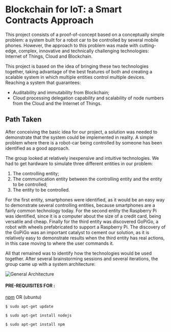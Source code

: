 # Blockchain for IoT: a Smart Contracts Approach

This project consists of a proof-of-concept based on a conceptually simple problem: a system built for a robot car to be controlled by several mobile phones. However, the approach to this problem was made with cutting-edge, complex, innovative and technically challenging technologies: Internet of Things, Cloud and Blockchain.

This project is based on the idea of bringing these two technologies together, taking advantage of the best features of both and creating a scalable system in which multiple entities control multiple devices. Reaching a system that guarantees:
  * Auditability and immutability from Blockchain;
  * Cloud processing delegation capability and scalability of node numbers from the Cloud and the Internet of Things.

## Path Taken

After conceiving the basic idea for our project, a solution was needed to demonstrate that the system could be implemented in reality. A simple problem where there is a robot-car being controlled by someone has been identified as a good approach.

The group looked at relatively inexpensive and intuitive technologies. We had to get hardware to simulate three different entities in our problem:
  1. The controlling entity;
  2. The communication entity between the controlling entity and the entity to be controlled;
  3. The entity to be controlled.

For the first entity, smartphones were identified, as it would be an easy way to demonstrate several controlling entities, because smartphones are a fairly common technology today. For the second entity the Raspberry Pi was identified, since it is a computer about the size of a credit card, being versatile and cheap. Finally for the third entity was discovered GoPiGo, a robot with wheels prefabricated to support a Raspberry Pi. The discovery of the GoPiGo was an important catalyst to cement our solution, as it is relatively easy to demonstrate results when the third entity has real actions, in this case moving to where the user commands it.

All that remained was to identify how the technologies would be used together. After several brainstorming sessions and several iterations, the group came up with a system architecture:

![General Architecture](https://github.com/l-silvestre/fikalab/blob/master/Cloud/Images/image1.png)

#### PRE-REQUISITES FOR :

[npm](https://www.npmjs.com/get-npm)
	OR (ubuntu)
```
$ sudo apt-get update
```

```
$ sudo apt-get install nodejs
```

```
$ sudo apt-get install npm
```
